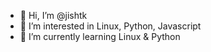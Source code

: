 - 👋 Hi, I’m @jishtk
- 👀 I’m interested in Linux, Python, Javascript
- 🌱 I’m currently learning Linux & Python

<!---
jishtk/jishtk is a ✨ special ✨ repository because its `README.md` (this file) appears on your GitHub profile.
You can click the Preview link to take a look at your changes.
--->
